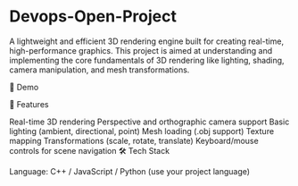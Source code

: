 # Devops-Open-Project

A lightweight and efficient 3D rendering engine built for creating real-time, high-performance graphics. This project is aimed at understanding and implementing the core fundamentals of 3D rendering like lighting, shading, camera manipulation, and mesh transformations.

📸 Demo

🚀 Features

Real-time 3D rendering
Perspective and orthographic camera support
Basic lighting (ambient, directional, point)
Mesh loading (.obj support)
Texture mapping
Transformations (scale, rotate, translate)
Keyboard/mouse controls for scene navigation
🛠️ Tech Stack

Language: C++ / JavaScript / Python (use your project language)
